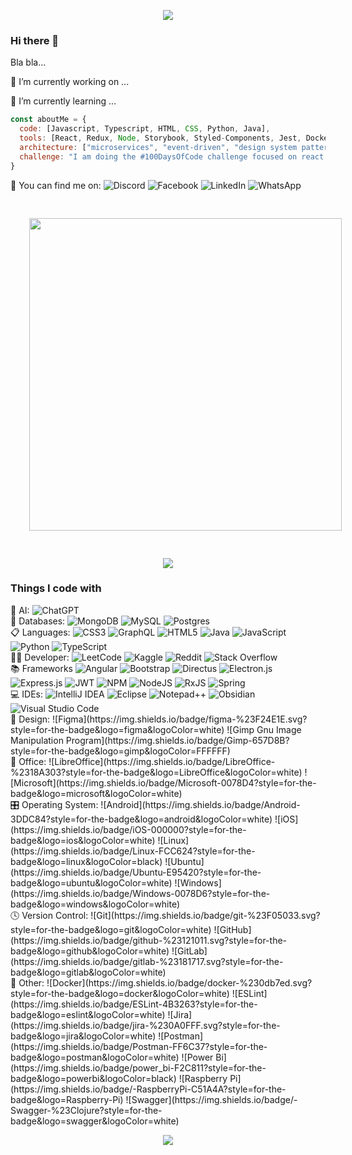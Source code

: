 <p align="center">
  <img src="https://capsule-render.vercel.app/api?type=waving&height=300&color=gradient&text=Tomáš%20Vyleta&section=header&reversal=false&textBg=false"/>
</p>

### Hi there 👋
<p>Bla bla...</p>
<p>🔭 I’m currently working on ...</p>
<p>🌱 I’m currently learning ...</p>

```javascript
const aboutMe = {
  code: [Javascript, Typescript, HTML, CSS, Python, Java],
  tools: [React, Redux, Node, Storybook, Styled-Components, Jest, Docker],
  architecture: ["microservices", "event-driven", "design system pattern"],
  challenge: "I am doing the #100DaysOfCode challenge focused on react and typescript"
}
```

<div>
  💬 You can find me on: 
  <img src="https://img.shields.io/badge/Discord-%235865F2.svg?style=for-the-badge&logo=discord&logoColor=white" alt="Discord">
  <img src="https://img.shields.io/badge/Facebook-%231877F2.svg?style=for-the-badge&logo=Facebook&logoColor=white" alt="Facebook">
  <img src="https://img.shields.io/badge/linkedin-%230077B5.svg?style=for-the-badge&logo=linkedin&logoColor=white" alt="LinkedIn">
  <img src="https://img.shields.io/badge/WhatsApp-25D366?style=for-the-badge&logo=whatsapp&logoColor=white" alt="WhatsApp">
</div>

<!--
  Přidání GitHub statistik: 
-->

<p align="center">
  <img src="https://github.com/vyletat/vyletat/assets/50928969/9f56d910-a803-4a26-8e85-d614971b99d2" style="padding:30px;width:500px;" /> 
</p>

<p align="center">
  <img src="https://capsule-render.vercel.app/api?type=rect&height=15&color=gradient&section=header"/>
</p>

<h3>Things I code with</h3>
  <div>
    🤖 AI: 
    <img alt="ChatGPT" src="https://img.shields.io/badge/chatGPT-74aa9c?style=for-the-badge&logo=openai&logoColor=white" />
  </div>
  <div>
    💾 Databases:
    <img alt="MongoDB" src="https://img.shields.io/badge/MongoDB-%234ea94b.svg?style=for-the-badge&logo=mongodb&logoColor=white" />
    <img src="https://img.shields.io/badge/mysql-4479A1.svg?style=for-the-badge&logo=mysql&logoColor=white" alt="MySQL">
    <img src="https://img.shields.io/badge/postgres-%23316192.svg?style=for-the-badge&logo=postgresql&logoColor=white" alt="Postgres">
  </div>
  <div>
    📋 Languages:
    <img src="https://img.shields.io/badge/css3-%231572B6.svg?style=for-the-badge&logo=css3&logoColor=white" alt="CSS3">
    <img src="https://img.shields.io/badge/-GraphQL-E10098?style=for-the-badge&logo=graphql&logoColor=white" alt="GraphQL">
    <img src="https://img.shields.io/badge/html5-%23E34F26.svg?style=for-the-badge&logo=html5&logoColor=white" alt="HTML5">
    <img src="https://img.shields.io/badge/java-%23ED8B00.svg?style=for-the-badge&logo=openjdk&logoColor=white" alt="Java">
    <img src="https://img.shields.io/badge/javascript-%23323330.svg?style=for-the-badge&logo=javascript&logoColor=%23F7DF1E" alt="JavaScript">
    <img src="https://img.shields.io/badge/python-3670A0?style=for-the-badge&logo=python&logoColor=ffdd54" alt="Python">
    <img src="https://img.shields.io/badge/typescript-%23007ACC.svg?style=for-the-badge&logo=typescript&logoColor=white" alt="TypeScript">
  </div>
  <div>
    🧑‍💻 Developer:
    <img src="https://img.shields.io/badge/LeetCode-000000?style=for-the-badge&logo=LeetCode&logoColor=#d16c06" alt="LeetCode">
    <img src="https://img.shields.io/badge/Kaggle-035a7d?style=for-the-badge&logo=kaggle&logoColor=white" alt="Kaggle">
    <img src="https://img.shields.io/badge/Reddit-%23FF4500.svg?style=for-the-badge&logo=Reddit&logoColor=white" alt="Reddit">
    <img src="https://img.shields.io/badge/-Stackoverflow-FE7A16?style=for-the-badge&logo=stack-overflow&logoColor=white" alt="Stack Overflow">
  </div>
  <div>
    📚 Frameworks
    <img src="https://img.shields.io/badge/angular-%23DD0031.svg?style=for-the-badge&logo=angular&logoColor=white" alt="Angular">
    <img src="https://img.shields.io/badge/bootstrap-%238511FA.svg?style=for-the-badge&logo=bootstrap&logoColor=white" alt="Bootstrap">
    <img src="https://img.shields.io/badge/directus-%2364f.svg?style=for-the-badge&logo=directus&logoColor=white" alt="Directus">
    <img src="https://img.shields.io/badge/Electron-191970?style=for-the-badge&logo=Electron&logoColor=white" alt="Electron.js">
    <img src="https://img.shields.io/badge/express.js-%23404d59.svg?style=for-the-badge&logo=express&logoColor=%2361DAFB" alt="Express.js">
    <img src="https://img.shields.io/badge/JWT-black?style=for-the-badge&logo=JSON%20web%20tokens" alt="JWT">
    <img src="https://img.shields.io/badge/NPM-%23CB3837.svg?style=for-the-badge&logo=npm&logoColor=white" alt="NPM">
    <img src="https://img.shields.io/badge/node.js-6DA55F?style=for-the-badge&logo=node.js&logoColor=white" alt="NodeJS">
    <img src="https://img.shields.io/badge/rxjs-%23B7178C.svg?style=for-the-badge&logo=reactivex&logoColor=white" alt="RxJS">
    <img src="https://img.shields.io/badge/spring-%236DB33F.svg?style=for-the-badge&logo=spring&logoColor=white" alt="Spring">
  </div>
  <div>
    💻 IDEs: 
    <img src="https://img.shields.io/badge/IntelliJIDEA-000000.svg?style=for-the-badge&logo=intellij-idea&logoColor=white" alt="IntelliJ IDEA">
    <img src="https://img.shields.io/badge/Eclipse-FE7A16.svg?style=for-the-badge&logo=Eclipse&logoColor=white" alt="Eclipse">
    <img src="https://img.shields.io/badge/Notepad++-90E59A.svg?style=for-the-badge&logo=notepad%2b%2b&logoColor=black" alt="Notepad++">
    <img src="https://img.shields.io/badge/Obsidian-%23483699.svg?style=for-the-badge&logo=obsidian&logoColor=white" alt="Obsidian">
    <img src="https://img.shields.io/badge/Visual%20Studio%20Code-0078d7.svg?style=for-the-badge&logo=visual-studio-code&logoColor=white" alt="Visual Studio Code">
  </div>
  <div>
    🎨 Design: ![Figma](https://img.shields.io/badge/figma-%23F24E1E.svg?style=for-the-badge&logo=figma&logoColor=white)
  ![Gimp Gnu Image Manipulation Program](https://img.shields.io/badge/Gimp-657D8B?style=for-the-badge&logo=gimp&logoColor=FFFFFF)
  </div>
  <div>
    🏢 Office:
   ![LibreOffice](https://img.shields.io/badge/LibreOffice-%2318A303?style=for-the-badge&logo=LibreOffice&logoColor=white)
   ![Microsoft](https://img.shields.io/badge/Microsoft-0078D4?style=for-the-badge&logo=microsoft&logoColor=white)
  </div>
  <div>
   🎛️ Operating System:
   ![Android](https://img.shields.io/badge/Android-3DDC84?style=for-the-badge&logo=android&logoColor=white)
   ![iOS](https://img.shields.io/badge/iOS-000000?style=for-the-badge&logo=ios&logoColor=white)
   ![Linux](https://img.shields.io/badge/Linux-FCC624?style=for-the-badge&logo=linux&logoColor=black)
   ![Ubuntu](https://img.shields.io/badge/Ubuntu-E95420?style=for-the-badge&logo=ubuntu&logoColor=white)
   ![Windows](https://img.shields.io/badge/Windows-0078D6?style=for-the-badge&logo=windows&logoColor=white)
  </div>
  <div>
    🕓 Version Control:
   ![Git](https://img.shields.io/badge/git-%23F05033.svg?style=for-the-badge&logo=git&logoColor=white)
   ![GitHub](https://img.shields.io/badge/github-%23121011.svg?style=for-the-badge&logo=github&logoColor=white)
   ![GitLab](https://img.shields.io/badge/gitlab-%23181717.svg?style=for-the-badge&logo=gitlab&logoColor=white)
  </div>
  <div>
   🥅 Other:
   ![Docker](https://img.shields.io/badge/docker-%230db7ed.svg?style=for-the-badge&logo=docker&logoColor=white)
   ![ESLint](https://img.shields.io/badge/ESLint-4B3263?style=for-the-badge&logo=eslint&logoColor=white)
   ![Jira](https://img.shields.io/badge/jira-%230A0FFF.svg?style=for-the-badge&logo=jira&logoColor=white)
   ![Postman](https://img.shields.io/badge/Postman-FF6C37?style=for-the-badge&logo=postman&logoColor=white)
   ![Power Bi](https://img.shields.io/badge/power_bi-F2C811?style=for-the-badge&logo=powerbi&logoColor=black)
   ![Raspberry Pi](https://img.shields.io/badge/-RaspberryPi-C51A4A?style=for-the-badge&logo=Raspberry-Pi)
   ![Swagger](https://img.shields.io/badge/-Swagger-%23Clojure?style=for-the-badge&logo=swagger&logoColor=white)
  </div>
</div>

<p align="center">
  <img src="https://capsule-render.vercel.app/api?type=waving&color=gradient&height=100&section=footer"/>
</p>

<!--
**vyletat/vyletat** is a ✨ _special_ ✨ repository because its `README.md` (this file) appears on your GitHub profile.

Here are some ideas to get you started:

- 🔭 I’m currently working on ...
- 🌱 I’m currently learning ...
- 👯 I’m looking to collaborate on ...
- 🤔 I’m looking for help with ...
- 💬 Ask me about ...
- 📫 How to reach me: ...
- 😄 Pronouns: ...
- ⚡ Fun fact: ...
-->
